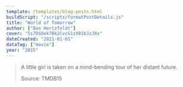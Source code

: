```yaml
---
template: /templates/blog-posts.html
buildScript: "/scripts/formatPostDetails.js"
title: "World of Tomorrow"
author: ["Don Hertzfeldt"]
cover: "5s7DSOek7Bk2CvcG1zX01bJzJ0x"
dateCreated: "2021-01-01"
dataTag: ["movie"]
year: "2015"
---
```


> A little girl is taken on a mind-bending tour of her distant future.
>
> Source: TMDB15
